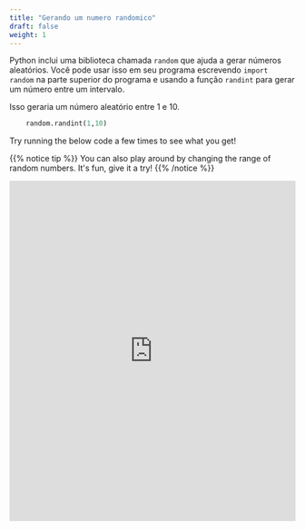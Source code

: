 ```yaml
---
title: "Gerando um numero randomico"
draft: false
weight: 1
---
```


Python inclui uma biblioteca chamada `random` que ajuda a gerar números aleatórios. Você pode usar isso em seu programa escrevendo `import random` na parte superior do programa e usando a função `randint` para gerar um número entre um intervalo.

Isso geraria um número aleatório entre 1 e 10.
```python
    random.randint(1,10)
```

Try running the below code a few times to see what you get!

{{% notice tip %}}
You can also play around by changing the range of random numbers. It's fun, give it a try!
{{% /notice %}}

<iframe src="https://trinket.io/python/06733f3e322f" width="100%" height="600" frameborder="0" marginwidth="0" marginheight="0" allowfullscreen></iframe>